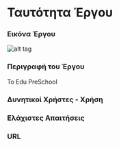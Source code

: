 # Ταυτότητα Έργου

### Εικόνα Έργου
![alt tag](php_files/admin/pages/img/pdm.png)

### Περιγραφή του Έργου
Το Edu PreSchool


### Δυνητικοί Xρήστες - Xρήση



### Ελάχιστες Aπαιτήσεις



### URL

